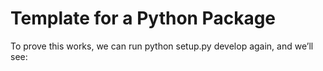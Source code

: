 # Template for a Python Package

To prove this works, we can run python setup.py develop again, and we’ll see:

